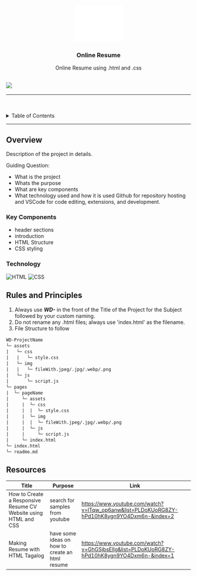 <a name="readme-top">

<br/>

<br />
<div align="center">
  <a href="https://github.com/zyx-0314/">
  <!-- TODO: If you want to add logo or banner you can add it here -->
    <img src="./assets/img/nyebe_white.png" alt="Nyebe" width="130" height="100">
  </a>
<!-- TODO: Change Title to the name of the title of your Project -->
  <h3 align="center">Online Resume</h3>
</div>
<!-- TODO: Make a short description -->
<div align="center">
Online Resume using .html and .css</div>

<br />

<!-- TODO: Change the zyx-0314 into your github username  -->
<!-- TODO: Change the WD-Template-Project into the same name of your folder -->
![]([https://visit-counter.vercel.app/counter.png?page=zyx-0314/WD-Template-Project](https://github.com/MathChewDoor/WD-SEATWORK-2TC03))

---

<br />
<br />

<!-- TODO: If you want to add more layers for your readme -->
<details>
  <summary>Table of Contents</summary>
  <ol>
    <li>
      <a href="#overview">Overview</a>
      <ol>
        <li>
          <a href="#key-components">Key Components</a>
        </li>
        <li>
          <a href="#technology">Technology</a>
        </li>
      </ol>
    </li>
    <li>
      <a href="#rules-and-principles">Rules and Principles</a>
    </li>
    <li>
      <a href="#resources">Resources</a>
    </li>
  </ol>
</details>

---

## Overview

<!-- TODO: To be changed -->
<!-- The following are just sample -->
Description of the project in details.

Guiding Question:
- What is the project
- Whats the purpose
- What are key components
- What technology used and how it is used
  Github for repository hosting and VSCode for code editing, extensions, and development.


### Key Components
- header sections
- introduction
- HTML Structure
- CSS styling

### Technology
<!-- TODO: List of Technology Used -->
![HTML](https://img.shields.io/badge/HTML-E34F26?style=for-the-badge&logo=html5&logoColor=white)
![CSS](https://img.shields.io/badge/CSS-1572B6?style=for-the-badge&logo=css3&logoColor=white)


## Rules and Principles
1. Always use ***WD-*** in the front of the Title of the Project for the Subject followed by your custom naming.
2. Do not rename any .html files; always use 'index.html' as the filename.
3. File Structure to follow

```
WD-ProjectName
└─ assets
|   └─ css
|   |   └─ style.css
|   └─ img
|   |   └─ fileWith.jpeg/.jpg/.webp/.png
|   └─ js
|       └─ script.js
└─ pages
|  └─ pageName
|     └─ assets
|     |  └─ css
|     |  |  └─ style.css
|     |  └─ img
|     |  |  └─ fileWith.jpeg/.jpg/.webp/.png
|     |  └─ js
|     |     └─ script.js
|     └─ index.html
└─ index.html
└─ readme.md
```

## Resources

<!-- TODO: Add References -->
| Title | Purpose | Link |
|-|-|-|
| How to Create a Responsive Resume CV Website using HTML and CSS | search for samples from youtube |https://www.youtube.com/watch?v=lTqw_op6anw&list=PLDoKUoRG8ZY-hPd10hK8ygn9YO4Dxm6n-&index=2 |
| Making Resume with HTML Tagalog | have some ideas on how to create an html resume | https://www.youtube.com/watch?v=GhGSjbsElIg&list=PLDoKUoRG8ZY-hPd10hK8ygn9YO4Dxm6n-&index=1 |
